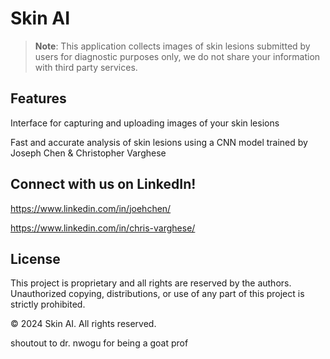 # Skin AI

>**Note**: This application collects images of skin lesions submitted by users for diagnostic purposes only, we do not share your information with third party services.

## Features

Interface for capturing and uploading images of your skin lesions

Fast and accurate analysis of skin lesions using a CNN model trained by Joseph Chen & Christopher Varghese

## Connect with us on LinkedIn!

https://www.linkedin.com/in/joehchen/

https://www.linkedin.com/in/chris-varghese/

## License

This project is proprietary and all rights are reserved by the authors. Unauthorized copying, distributions, or use of any part of this project is strictly prohibited.

© 2024 Skin AI. All rights reserved.

shoutout to dr. nwogu for being a goat prof
